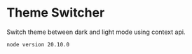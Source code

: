 # Theme Switcher

Switch theme between dark and light mode using context api.

`node version 20.10.0`
